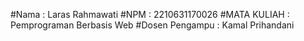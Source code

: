 #Nama : Laras Rahmawati 
#NPM : 2210631170026
#MATA KULIAH : Pemprograman Berbasis Web
#Dosen Pengampu : Kamal Prihandani
